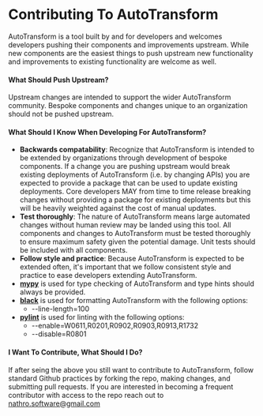 # Contributing To AutoTransform

AutoTransform is a tool built by and for developers and welcomes developers pushing their components and improvements upstream. While new components are the easiest things to push upstream new functionality and improvements to existing functionality are welcome as well.

#### What Should Push Upstream?

Upstream changes are intended to support the wider AutoTransform community. Bespoke components and changes unique to an organization should not be pushed upstream.

#### What Should I Know When Developing For AutoTransform?

- **Backwards compatability**: Recognize that AutoTransform is intended to be extended by organizations through development of bespoke components. If a change you are pushing upstream would break existing deployments of AutoTransform (i.e. by changing APIs) you are expected to provide a package that can be used to update existing deployments. Core developers MAY from time to time release breaking changes without providing a package for existing deployments but this will be heavily weighted against the cost of manual updates.
- **Test thoroughly**: The nature of AutoTransform means large automated changes without human review may be landed using this tool. All components and changes to AutoTransform must be tested thoroughly to ensure maximum safety given the potential damage. Unit tests should be included with all components.
- **Follow style and practice**: Because AutoTransform is expected to be extended often, it's important that we follow consistent style and practice to ease developers extending AutoTransform.
 - [**mypy**](https://pypi.org/project/mypy/) is used for type checking of AutoTransform and type hints should always be provided. 
 - [**black**](https://pypi.org/project/black/) is used for formatting AutoTransform with the following options:
   - --line-length=100
 - [**pylint**](https://pypi.org/project/pylint/) is used for linting with the following options:
   - --enable=W0611,R0201,R0902,R0903,R0913,R1732
   - --disable=R0801

#### I Want To Contribute, What Should I Do?

If after seing the above you still want to contribute to AutoTransform, follow standard Github practices by forking the repo, making changes, and submitting pull requests. If you are interested in becoming a frequent contributor with access to the repo reach out to nathro.software@gmail.com